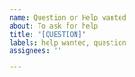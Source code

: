 ```yaml
---
name: Question or Help wanted
about: To ask for help
title: "[QUESTION]"
labels: help wanted, question
assignees: ''

---
```



